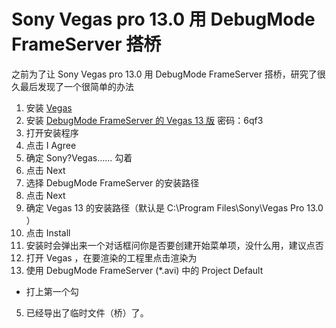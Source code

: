 # Sony Vegas pro 13.0 用 DebugMode FrameServer 搭桥
之前为了让 Sony Vegas pro 13.0 用 DebugMode FrameServer 搭桥，研究了很久最后发现了一个很简单的办法

1. 安装 [Vegas](http://vegasbar.lofter.com/post/1d4450de_74cd602)
2. 安装 [DebugMode FrameServer 的 Vegas 13 版](http://pan.baidu.com/s/1pLRarub) 密码：6qf3
 1. 打开安装程序
 2. 点击 I Agree
 3. 确定 Sony?Vegas…… 勾着
 4. 点击 Next
 5. 选择 DebugMode FrameServer 的安装路径
 6. 点击 Next
 7. 确定 Vegas 13 的安装路径（默认是 C:\Program Files\Sony\Vegas Pro 13.0 ）
 8. 点击 Install
 9. 安装时会弹出来一个对话框问你是否要创建开始菜单项，没什么用，建议点否
3. 打开 Vegas ，在要渲染的工程里点击渲染为
4. 使用 DebugMode FrameServer (*.avi) 中的 Project Default
  * 打上第一个勾
5. 已经导出了临时文件（桥）了。
